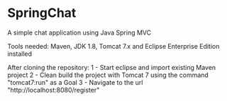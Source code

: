 # SpringChat
A simple chat application using Java Spring MVC

Tools needed: Maven, JDK 1.8, Tomcat 7.x and Eclipse Enterprise Edition installed

After cloning the repository:
1 - Start eclipse and import existing Maven project
2 - Clean build the project with Tomcat 7 using the command "tomcat7:run" as a Goal
3 - Navigate to the url "http://localhost:8080/register"
